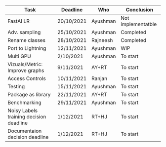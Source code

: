 Task          | Deadline      | Who          | Conclusion
------------- | ------------- | -------------| -------------
FastAI LR     | 20/10/2021    | Ayushman     | Not implementatble
Adv. sampling | 25/10/2021    | Ayushman     | Completed
Rename classes| 28/10/2021    | Rajneesh     | Completed
Port to Lightning | 12/11/2021 | Ayushman | WIP
Multi GPU     | 2/10/2021     | Ayushman     | To start
Vizuals/Metric: Improve graphs| 9/11/2021    | AY+RT        | To start
Access Controls | 10/11/2021    | Ranjan     | To start
Testing | 15/11/2021    | Ayushman     | To start
Package as library | 22/11/2021    | AY+RT     | To start
Benchmarking | 29/11/2021    | Ayushman     | To start
Noisy Labels training decision deadline | 1/12/2021    | RT+HJ     | To start
Documentaion decision deadline | 1/12/2021    | RT+HJ     | To start
